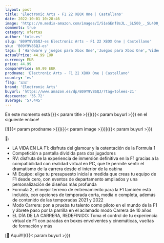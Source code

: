 ```yaml
---
layout: post
title: 'Electronic Arts - F1 22 XBOX One | Castellano'
date: 2022-10-01 10:28:46
image: 'https://m.media-amazon.com/images/I/51eGEnf8sJL._SL500_._SL400_.jpg'
comments: true
category: ofertas
author: 'tole.es'
slug: 'B09Y9V8SQJ-es Electronic Arts - F1 22 XBOX One | Castellano'
sku: 'B09Y9V8SQJ-es'
tags: [ 'Hardware y juegos para Xbox One','Juegos para Xbox One','Videojuegos','electronic arts','xbox','🇪🇸', ]
actualPrice: 44.99 EUR
currency: EUR
price: 44.99
comparePrice: 69.99 EUR
prodname: 'Electronic Arts - F1 22 XBOX One | Castellano'
country: 'es'
flag: '🇪🇸'
brand: 'Electronic Arts'
buyurl: 'https://www.amazon.es/dp/B09Y9V8SQJ/?tag=tolees-21'
descuento: '35.72'
average: '57.445'
---
```


En este momento está [{{< param title >}}]({{< param buyurl >}}) en el siguiente enlace!

[![{{< param prodname >}}]({{< param image >}})]({{< param buyurl >}})

🔎:

- LA VIDA EN LA F1: disfruta del glamour y la ostentación de la Formula 1
- Competición a pantalla dividida para dos jugadores
- RV: disfruta de la experiencia de inmersión definitiva en la F1 gracias a la compatibilidad con realidad virtual en PC, que te permite sentir el dramatismo de la carrera desde el interior de la cabina
- Mi Equipo: elige tu presupuesto inicial a medida que creas tu equipo de F1 desde cero, con eventos de departamento ampliados y una personalización de diseños más profunda
- Formula 2, el mejor terreno de entrenamiento para la F1 también está incluido, con opciones de temporada corta, media o completa, además de contenido de las temporadas 2021 y 2022
- Modo Carrera: pon a prueba tu talento como piloto en el mundo de la F1 y ábrete paso por la parrilla en el aclamado modo Carrera de 10 años
- EL DÍA DE LA CARRERA, REDEFINIDO: Toma el control de tu experiencia virtual de F1 con paradas en boxes envolventes y cinemáticas, vueltas de formación y más

[🛒 Aquí!!!]({{< param buyurl >}})
